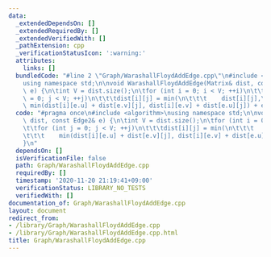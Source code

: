 ```yaml
---
data:
  _extendedDependsOn: []
  _extendedRequiredBy: []
  _extendedVerifiedWith: []
  _pathExtension: cpp
  _verificationStatusIcon: ':warning:'
  attributes:
    links: []
  bundledCode: "#line 2 \"Graph/WarashallFloydAddEdge.cpp\"\n#include <algorithm>\n\
    using namespace std;\n\nvoid WarashallFloydAddEdge(Matrix& dist, const Edge2&\
    \ e) {\n\tint V = dist.size();\n\tfor (int i = 0; i < V; ++i)\n\t\tfor (int j\
    \ = 0; j < V; ++j)\n\t\t\tdist[i][j] = min(\n\t\t\t    dist[i][j],\n\t\t\t   \
    \ min(dist[i][e.u] + dist[e.v][j], dist[i][e.v] + dist[e.u][j]) + e.cost);\n}\n"
  code: "#pragma once\n#include <algorithm>\nusing namespace std;\n\nvoid WarashallFloydAddEdge(Matrix&\
    \ dist, const Edge2& e) {\n\tint V = dist.size();\n\tfor (int i = 0; i < V; ++i)\n\
    \t\tfor (int j = 0; j < V; ++j)\n\t\t\tdist[i][j] = min(\n\t\t\t    dist[i][j],\n\
    \t\t\t    min(dist[i][e.u] + dist[e.v][j], dist[i][e.v] + dist[e.u][j]) + e.cost);\n\
    }\n"
  dependsOn: []
  isVerificationFile: false
  path: Graph/WarashallFloydAddEdge.cpp
  requiredBy: []
  timestamp: '2020-11-20 21:19:41+09:00'
  verificationStatus: LIBRARY_NO_TESTS
  verifiedWith: []
documentation_of: Graph/WarashallFloydAddEdge.cpp
layout: document
redirect_from:
- /library/Graph/WarashallFloydAddEdge.cpp
- /library/Graph/WarashallFloydAddEdge.cpp.html
title: Graph/WarashallFloydAddEdge.cpp
---
```

